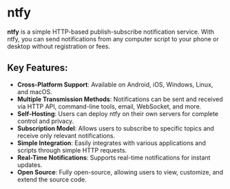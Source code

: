 # ntfy
**ntfy** is a simple HTTP-based publish-subscribe notification service. With ntfy, you can send notifications from any computer script to your phone or desktop without registration or fees.

## Key Features:
- **Cross-Platform Support**: Available on Android, iOS, Windows, Linux, and macOS.
- **Multiple Transmission Methods**: Notifications can be sent and received via HTTP API, command-line tools, email, WebSocket, and more.
- **Self-Hosting**: Users can deploy ntfy on their own servers for complete control and privacy.
- **Subscription Model**: Allows users to subscribe to specific topics and receive only relevant notifications.
- **Simple Integration**: Easily integrates with various applications and scripts through simple HTTP requests.
- **Real-Time Notifications**: Supports real-time notifications for instant updates.
- **Open Source**: Fully open-source, allowing users to view, customize, and extend the source code.